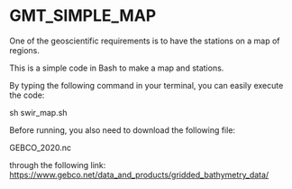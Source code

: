 # GMT_SIMPLE_MAP
One of the geoscientific requirements is to have the stations on a map of regions.

This is a simple code in Bash to make a map and stations.

By typing the following command in your terminal, you can easily execute the code:

sh swir_map.sh

Before running, you also need to download the following file:

GEBCO_2020.nc

through the following link:
https://www.gebco.net/data_and_products/gridded_bathymetry_data/
